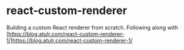 # react-custom-renderer

Building a custom React renderer from scratch. Following along with [https://blog.atulr.com/react-custom-renderer-1/]https://blog.atulr.com/react-custom-renderer-1/